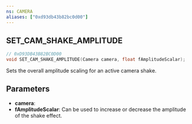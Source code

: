 ```yaml
---
ns: CAMERA
aliases: ["0xd93db43b82bc0d00"]
---
```

## SET_CAM_SHAKE_AMPLITUDE

```c
// 0xD93DB43B82BC0D00
void SET_CAM_SHAKE_AMPLITUDE(Camera camera, float fAmplitudeScalar);
```

Sets the overall amplitude scaling for an active camera shake.


## Parameters
* **camera**: 
* **fAmplitudeScalar**: Can be used to increase or decrease the amplitude of the shake effect.
